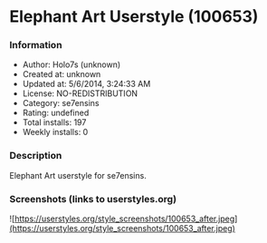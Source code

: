 # Elephant Art Userstyle (100653)

### Information
- Author: Holo7s (unknown)
- Created at: unknown
- Updated at: 5/6/2014, 3:24:33 AM
- License: NO-REDISTRIBUTION
- Category: se7ensins
- Rating: undefined
- Total installs: 197
- Weekly installs: 0


### Description
Elephant Art userstyle for se7ensins.


### Screenshots (links to userstyles.org)
![https://userstyles.org/style_screenshots/100653_after.jpeg](https://userstyles.org/style_screenshots/100653_after.jpeg)


